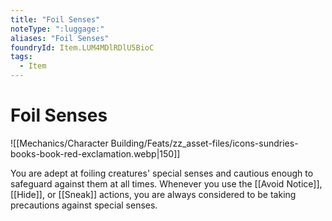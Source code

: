```yaml
---
title: "Foil Senses"
noteType: ":luggage:"
aliases: "Foil Senses"
foundryId: Item.LUM4MDlRDlU5BioC
tags:
  - Item
---
```


# Foil Senses
![[Mechanics/Character Building/Feats/zz_asset-files/icons-sundries-books-book-red-exclamation.webp|150]]

You are adept at foiling creatures' special senses and cautious enough to safeguard against them at all times. Whenever you use the [[Avoid Notice]], [[Hide]], or [[Sneak]] actions, you are always considered to be taking precautions against special senses.
